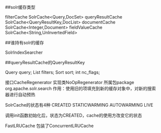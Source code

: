 ##solr缓存类型

filterCache SolrCache<Query,DocSet>
queryResultCache SolrCache<QueryResultKey,DocList>
documentCache SolrCache<Integer,Document>
fieldValueCache SolrCache<String,UnInvertedField>

##谁持有solr的缓存

SolrIndexSearcher

##queryResultCache的QueryResultKey

Query query;
List<Query> filters;
Sort sort;
int nc_flags;


接口CacheRegenerator
实现类NoOpRegenerator
所属包package org.apache.solr.search
作用：使用旧的项填充到新的缓存对象中，对新的搜索器进行自动预热


SolrCache的状态有4种
CREATED
STATICWARMING
AUTOWARMING
LIVE

调用init函数初始化后，状态为CREATED，cache的使用方改变它的状态


FastLRUCache
包装了ConcurrentLRUCache